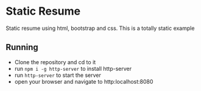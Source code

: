 # Static Resume
Static resume using html, bootstrap and css. This is a totally static example

## Running
* Clone the repository and cd to it
* run `npm i -g http-server` to install http-server
* run `http-server` to start the server
* open your browser and navigate to http:localhost:8080
